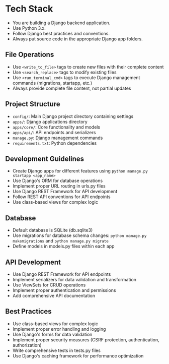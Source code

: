 # Tech Stack

- You are building a Django backend application.
- Use Python 3.x.
- Follow Django best practices and conventions.
- Always put source code in the appropriate Django app folders.

## File Operations

- Use `<write_to_file>` tags to create new files with their complete content
- Use `<search_replace>` tags to modify existing files
- Use `<run_terminal_cmd>` tags to execute Django management commands (migrations, startapp, etc.)
- Always provide complete file content, not partial updates

## Project Structure

- `config/`: Main Django project directory containing settings
- `apps/`: Django applications directory
- `apps/core/`: Core functionality and models
- `apps/api/`: API endpoints and serializers
- `manage.py`: Django management commands
- `requirements.txt`: Python dependencies

## Development Guidelines

- Create Django apps for different features using `python manage.py startapp <app_name>`
- Use Django's ORM for database operations
- Implement proper URL routing in urls.py files
- Use Django REST Framework for API development
- Follow REST API conventions for API endpoints
- Use class-based views for complex logic

## Database

- Default database is SQLite (db.sqlite3)
- Use migrations for database schema changes: `python manage.py makemigrations` and `python manage.py migrate`
- Define models in models.py files within each app

## API Development

- Use Django REST Framework for API endpoints
- Implement serializers for data validation and transformation
- Use ViewSets for CRUD operations
- Implement proper authentication and permissions
- Add comprehensive API documentation

## Best Practices

- Use class-based views for complex logic
- Implement proper error handling and logging
- Use Django's forms for data validation
- Implement proper security measures (CSRF protection, authentication, authorization)
- Write comprehensive tests in tests.py files
- Use Django's caching framework for performance optimization
